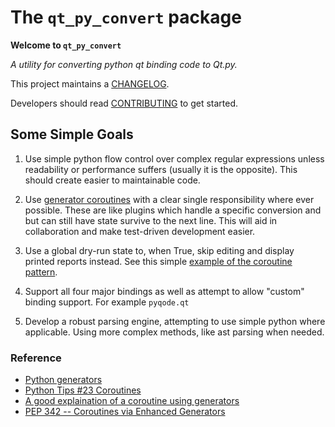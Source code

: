 # The ``qt_py_convert`` package


**Welcome to ``qt_py_convert``**

*A utility for converting python qt binding code to Qt.py.*

<!--  NO DOCS YET
[v0.1.0 documentation](http://intranet.d2.com/dd/tools/cent6_64/package/ddg/0.1.0/docs/html/index.html)
-->

This project maintains a [CHANGELOG](CHANGELOG.md).

Developers should read [CONTRIBUTING](CONTRIBUTING.md) to get started.


## Some Simple Goals

1. Use simple python flow control over complex regular expressions unless readability or performance suffers (usually it is the opposite). This should create easier to maintainable code. 
2. Use [generator coroutines](http://book.pythontips.com/en/latest/coroutines.html) with a clear single responsibility where ever possible. These are like plugins which handle a specific conversion and but can still have state survive to the next line. This will aid in collaboration and make test-driven development easier.
3. Use a global dry-run state to, when True, skip editing and display printed reports instead. See this simple [example of the coroutine pattern](/src/python/qt_py_convert/coroutines/example.py).

4. Support all four major bindings as well as attempt to allow "custom" binding support. For example `pyqode.qt`
5. Develop a robust parsing engine, attempting to use simple python where applicable. Using more complex methods, like ast parsing when needed.


### Reference

* [Python generators](http://intermediatepythonista.com/python-generators)
* [Python Tips #23 Coroutines](http://book.pythontips.com/en/latest/coroutines.html)
* [A good explaination of a coroutine using generators](https://stackoverflow.com/questions/12637768/python-3-send-method-of-generators/12638313#12638313)
* [PEP 342 -- Coroutines via Enhanced Generators](https://www.python.org/dev/peps/pep-0342/)

